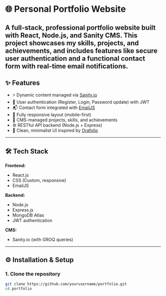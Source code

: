 # 🌐 Personal Portfolio Website

A full-stack, professional portfolio website built with React, Node.js, and Sanity CMS. This project showcases my skills, projects, and achievements, and includes features like secure user authentication and a functional contact form with real-time email notifications.
---

## ✨ Features

- ⚡ Dynamic content managed via [Sanity.io](https://www.sanity.io/)
- 🔐 User authentication (Register, Login, Password update) with JWT
- 📬 Contact form integrated with [EmailJS](https://www.emailjs.com/)
- 📱 Fully responsive layout (mobile-first)
- 🧠 CMS-managed projects, skills, and achievements
- ⚙️ RESTful API backend (Node.js + Express)
- 🎨 Clean, minimalist UI inspired by [Orafolio](https://orafolio.framer.website/)

---

## 🛠 Tech Stack

**Frontend:**
- React.js
- CSS (Custom, responsive)
- EmailJS

**Backend:**
- Node.js
- Express.js
- MongoDB Atlas
- JWT authentication

**CMS:**
- Sanity.io (with GROQ queries)

---

## ⚙️ Installation & Setup

### 1. Clone the repository

```bash
git clone https://github.com/yourusername/portfolio.git
cd portfolio
